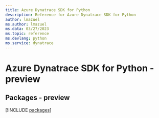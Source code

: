 ```yaml
---
title: Azure Dynatrace SDK for Python
description: Reference for Azure Dynatrace SDK for Python
author: lmazuel
ms.author: lmazuel
ms.data: 03/27/2023
ms.topic: reference
ms.devlang: python
ms.service: dynatrace
---
```

# Azure Dynatrace SDK for Python - preview
## Packages - preview
[!INCLUDE [packages](dynatrace-index.md)]